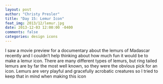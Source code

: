 ```yaml
---
layout: post
author: "Christy Presler"
title: "Day 15: Lemur Icon"
feat_img: 2013/12/lemur.jpg
date: 2013-12-03 12:00:00 -0400
comments: false
categories: design icons
---
```

I saw a movie preview for a documentary about the lemurs of Madascar recently and I couldn’t help thinking about how much fun it would be to make a lemur icon. There are many different types of lemurs, but ring tailed lemurs are by far the most well known, so they were the obvious pick for an icon. Lemurs are very playful and gracefully acrobatic creatures so I tried to keep that in mind when making this icon

<div class="row">
    <div class="col-sm-6 col-sm-offset-3">
        <img src="{{ site.blog_img_url | prepend: site.url }}{{page.feat_img}}" alt="" />
    </div>
</div>